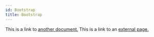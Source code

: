 ```yaml
---
id: Bootstrap
title: Bootstrap
---
```


This is a link to [another document.](doc3.md) This is a link to an [external page.](http://www.example.com/)
